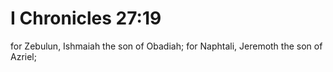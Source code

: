 # I Chronicles 27:19

for Zebulun, Ishmaiah the son of Obadiah; for Naphtali, Jeremoth the son of Azriel;
